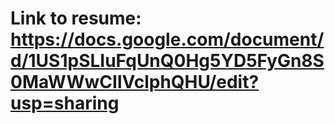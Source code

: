 # Link to resume: https://docs.google.com/document/d/1US1pSLIuFqUnQ0Hg5YD5FyGn8S0MaWWwCIlVclphQHU/edit?usp=sharing
